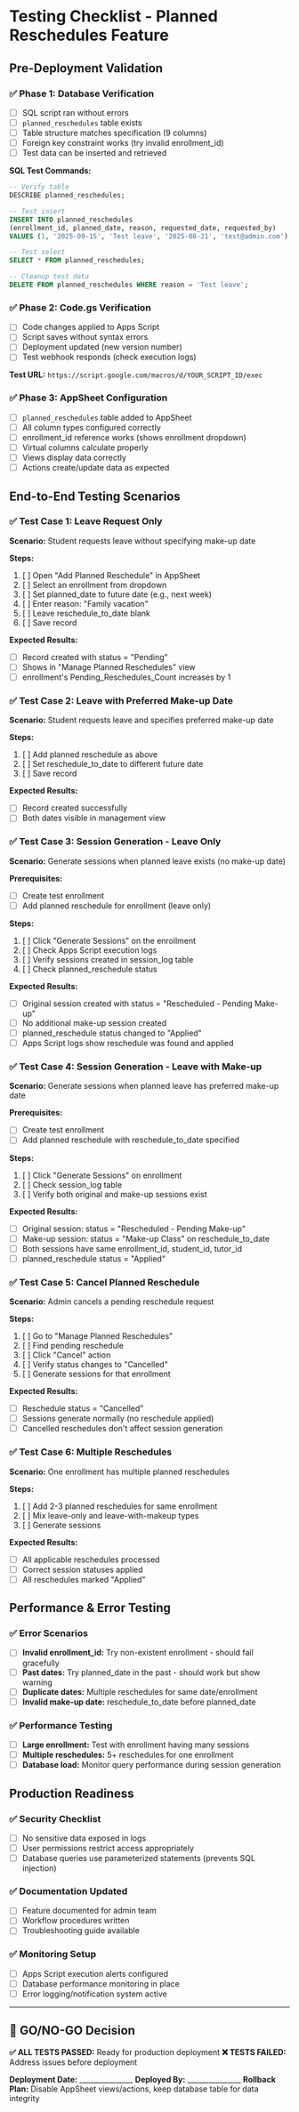 # Testing Checklist - Planned Reschedules Feature

## Pre-Deployment Validation

### ✅ **Phase 1: Database Verification**
- [ ] SQL script ran without errors
- [ ] `planned_reschedules` table exists
- [ ] Table structure matches specification (9 columns)
- [ ] Foreign key constraint works (try invalid enrollment_id)
- [ ] Test data can be inserted and retrieved

**SQL Test Commands:**
```sql
-- Verify table
DESCRIBE planned_reschedules;

-- Test insert
INSERT INTO planned_reschedules 
(enrollment_id, planned_date, reason, requested_date, requested_by) 
VALUES (1, '2025-09-15', 'Test leave', '2025-08-21', 'test@admin.com');

-- Test select  
SELECT * FROM planned_reschedules;

-- Cleanup test data
DELETE FROM planned_reschedules WHERE reason = 'Test leave';
```

### ✅ **Phase 2: Code.gs Verification**  
- [ ] Code changes applied to Apps Script
- [ ] Script saves without syntax errors
- [ ] Deployment updated (new version number)
- [ ] Test webhook responds (check execution logs)

**Test URL:** `https://script.google.com/macros/d/YOUR_SCRIPT_ID/exec`

### ✅ **Phase 3: AppSheet Configuration**
- [ ] `planned_reschedules` table added to AppSheet
- [ ] All column types configured correctly
- [ ] enrollment_id reference works (shows enrollment dropdown)
- [ ] Virtual columns calculate properly
- [ ] Views display data correctly
- [ ] Actions create/update data as expected

## End-to-End Testing Scenarios

### ✅ **Test Case 1: Leave Request Only**
**Scenario:** Student requests leave without specifying make-up date

**Steps:**
1. [ ] Open "Add Planned Reschedule" in AppSheet
2. [ ] Select an enrollment from dropdown  
3. [ ] Set planned_date to future date (e.g., next week)
4. [ ] Enter reason: "Family vacation"
5. [ ] Leave reschedule_to_date blank
6. [ ] Save record

**Expected Results:**
- [ ] Record created with status = "Pending"
- [ ] Shows in "Manage Planned Reschedules" view
- [ ] enrollment's Pending_Reschedules_Count increases by 1

### ✅ **Test Case 2: Leave with Preferred Make-up Date**
**Scenario:** Student requests leave and specifies preferred make-up date

**Steps:**
1. [ ] Add planned reschedule as above
2. [ ] Set reschedule_to_date to different future date
3. [ ] Save record

**Expected Results:**  
- [ ] Record created successfully
- [ ] Both dates visible in management view

### ✅ **Test Case 3: Session Generation - Leave Only**
**Scenario:** Generate sessions when planned leave exists (no make-up date)

**Prerequisites:**
- [ ] Create test enrollment 
- [ ] Add planned reschedule for enrollment (leave only)

**Steps:**
1. [ ] Click "Generate Sessions" on the enrollment
2. [ ] Check Apps Script execution logs
3. [ ] Verify sessions created in session_log table
4. [ ] Check planned_reschedule status

**Expected Results:**
- [ ] Original session created with status = "Rescheduled - Pending Make-up"
- [ ] No additional make-up session created  
- [ ] planned_reschedule status changed to "Applied"
- [ ] Apps Script logs show reschedule was found and applied

### ✅ **Test Case 4: Session Generation - Leave with Make-up**  
**Scenario:** Generate sessions when planned leave has preferred make-up date

**Prerequisites:**
- [ ] Create test enrollment
- [ ] Add planned reschedule with reschedule_to_date specified

**Steps:**
1. [ ] Click "Generate Sessions" on enrollment
2. [ ] Check session_log table
3. [ ] Verify both original and make-up sessions exist

**Expected Results:**
- [ ] Original session: status = "Rescheduled - Pending Make-up" 
- [ ] Make-up session: status = "Make-up Class" on reschedule_to_date
- [ ] Both sessions have same enrollment_id, student_id, tutor_id
- [ ] planned_reschedule status = "Applied"

### ✅ **Test Case 5: Cancel Planned Reschedule**
**Scenario:** Admin cancels a pending reschedule request

**Steps:**
1. [ ] Go to "Manage Planned Reschedules"  
2. [ ] Find pending reschedule
3. [ ] Click "Cancel" action
4. [ ] Verify status changes to "Cancelled"
5. [ ] Generate sessions for that enrollment

**Expected Results:**
- [ ] Reschedule status = "Cancelled"
- [ ] Sessions generate normally (no reschedule applied)
- [ ] Cancelled reschedules don't affect session generation

### ✅ **Test Case 6: Multiple Reschedules**
**Scenario:** One enrollment has multiple planned reschedules

**Steps:**
1. [ ] Add 2-3 planned reschedules for same enrollment
2. [ ] Mix leave-only and leave-with-makeup types
3. [ ] Generate sessions

**Expected Results:**  
- [ ] All applicable reschedules processed
- [ ] Correct session statuses applied
- [ ] All reschedules marked "Applied"

## Performance & Error Testing

### ✅ **Error Scenarios**
- [ ] **Invalid enrollment_id:** Try non-existent enrollment - should fail gracefully
- [ ] **Past dates:** Try planned_date in the past - should work but show warning
- [ ] **Duplicate dates:** Multiple reschedules for same date/enrollment
- [ ] **Invalid make-up date:** reschedule_to_date before planned_date

### ✅ **Performance Testing**
- [ ] **Large enrollment:** Test with enrollment having many sessions
- [ ] **Multiple reschedules:** 5+ reschedules for one enrollment  
- [ ] **Database load:** Monitor query performance during session generation

## Production Readiness

### ✅ **Security Checklist**
- [ ] No sensitive data exposed in logs
- [ ] User permissions restrict access appropriately
- [ ] Database queries use parameterized statements (prevents SQL injection)

### ✅ **Documentation Updated**
- [ ] Feature documented for admin team
- [ ] Workflow procedures written
- [ ] Troubleshooting guide available

### ✅ **Monitoring Setup**
- [ ] Apps Script execution alerts configured
- [ ] Database performance monitoring in place
- [ ] Error logging/notification system active

---

## 🚀 **GO/NO-GO Decision**

**✅ ALL TESTS PASSED:** Ready for production deployment
**❌ TESTS FAILED:** Address issues before deployment

**Deployment Date:** _______________
**Deployed By:** _______________
**Rollback Plan:** Disable AppSheet views/actions, keep database table for data integrity